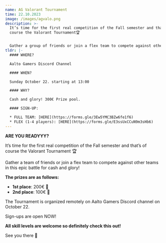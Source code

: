 ```yaml
---
name: AG Valorant Tournament
time: 22.10.2023
image: /images/agvalo.png
description: >-
  It’s time for the first real competition of the Fall semester and that’s of
  course the Valorant Tournament🏆


  Gather a group of friends or join a flex team to compete against others in this epic battle for cash and glory!
tldr: |-
  #### WHERE?

  Aalto Gamers Discord Channel

  #### WHEN?

  Sunday October 22. starting at 13:00

  #### WHY?

  Cash and glory! 300€ Prize pool.

  #### SIGN-UP:

  * FULL TEAM: [HERE](https://forms.gle/3Ew5YMC3BZw6fe1f6)
  * FLEX (1-4 players): [HERE](https://forms.gle/E3ssUxCCuN9m3sHb6)
---
```

**ARE YOU READYYY?**

It’s time for the first real competition of the Fall semester and that’s of course the Valorant Tournament 🏆

Gather a team of friends or join a flex team to compete against other teams in this epic battle for cash and glory!

**The prizes are as follows:**

* **1st place**: 200€ 🥇
* **2nd place**: 100€ 🥈

The Tournament is organized remotely on Aalto Gamers Discord channel on October 22.

Sign-ups are open NOW!

**All skill levels are welcome so definitely check this out!**

See you there 👋